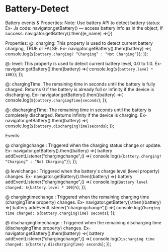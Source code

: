 # Battery-Detect

Battery events & Properties:
Note: Use battery API to detect battery status:
Ex- Js
code: navigator.getBattery() — access battery info as in the object;
If success: navigator.getBattery().then((e_name) =>{})

Properties: 
@: charging: This property is used to detect current battery charging, TRUE or FALSE.
Ex-
navigator.getBattery().then((battery) =>{
console.log(`${battery.charging? “Charging” : “Not Charging”}`);
});

@: level: This property is used to detect current battery level, 0.0 to 1.0.
Ex-
navigator.getBattery().then((battery) =>{
console.log(`${battery.level * 100}`);
});

@: chargingTime: The remaining time in seconds until the battery is fully charged. Returns 0 if the battery is already full or Infinity if the device is discharging.
Ex-
navigator.getBattery().then((battery) =>{
console.log(`${battery.chargingTime}seconds`);
});

@: dischargingTime: The remaining time in seconds until the battery is completely discharged. Returns Infinity if the device is charging.
Ex-
navigator.getBattery().then((battery) =>{
console.log(`${battery.dischargingTime}seconds`);
});

Events:

@ chargingchange : Triggered when the charging status change or update.
Ex-
navigator.getBattery().then((battery) =>{
battery addEventListener(“chargingchange”,() =>{
console.log(`${battery.charging? “Charging” : “Not Charging”}`);
});

@ levelchange : Triggered when the battery's charge level (level property) changes.
Ex-
navigator.getBattery().then((battery) =>{
battery addEventListener(“chargingchange”,() =>{
console.log(`Battery level changed: ${battery.level * 100}%`);
});

@ chargingtimechange : Triggered when the remaining charging time (chargingTime property) changes.
Ex-
navigator.getBattery().then((battery) =>{
battery addEventListener(“chargingchange”,() =>{
console.log(`Charging time changed: ${battery.chargingTime} seconds`);
});

@ dischargingtimechange : Triggered when the remaining discharging time (dischargingTime property) changes.
Ex-
navigator.getBattery().then((battery) =>{
battery addEventListener(“chargingchange”,() =>{
console.log(`Discharging time changed: ${battery.dischargingTime} seconds`);
});









